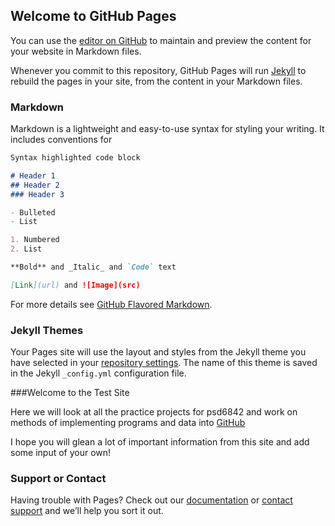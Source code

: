 ## Welcome to GitHub Pages

You can use the [editor on GitHub](https://github.com/psd6842/psd6842.github.io/edit/master/README.md) to maintain and preview the content for your website in Markdown files.

Whenever you commit to this repository, GitHub Pages will run [Jekyll](https://jekyllrb.com/) to rebuild the pages in your site, from the content in your Markdown files.

### Markdown

Markdown is a lightweight and easy-to-use syntax for styling your writing. It includes conventions for

```markdown
Syntax highlighted code block

# Header 1
## Header 2
### Header 3

- Bulleted
- List

1. Numbered
2. List

**Bold** and _Italic_ and `Code` text

[Link](url) and ![Image](src)
```

For more details see [GitHub Flavored Markdown](https://guides.github.com/features/mastering-markdown/).

### Jekyll Themes

Your Pages site will use the layout and styles from the Jekyll theme you have selected in your [repository settings](https://github.com/psd6842/psd6842.github.io/settings). The name of this theme is saved in the Jekyll `_config.yml` configuration file.


###Welcome to the Test Site

Here we will look at all the practice projects for psd6842 and work on methods of implementing programs and data into [GitHub](https://github.com/)

I hope you will glean a lot of important information from this site and add some input of your own! 

### Support or Contact

Having trouble with Pages? Check out our [documentation](https://help.github.com/categories/github-pages-basics/) or [contact support](https://github.com/contact) and we’ll help you sort it out.
